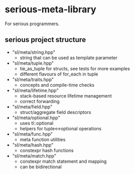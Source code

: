# serious-meta-library
For serious programmers.

## serious project structure 

- "sl/meta/string.hpp" 
    - string that can be used as template parameter
- "sl/meta/tuple.hpp"
    - tie_as_tuple for structs, see tests for more examples
    - different flavours of for_each in tuple
- "sl/meta/traits.hpp"
    - concepts and compile-time checks 
- "sl/meta/lifetime.hpp"
    - stack-based resource lifetime management
    - correct forwarding
- "sl/meta/field.hpp"
    - struct/aggregate field descriptors
- "sl/meta/optional.hpp"
    - uses tl::optional
    - helpers for tuple<->optional operations
- "sl/meta/func.hpp"
    - meta function utilities
- "sl/meta/hash.hpp"
    - constexpr hash functions
- "sl/meta/match.hpp"
    - constexpr match statement and mapping
    - can be bidirectional
